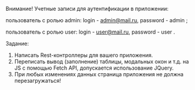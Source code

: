Внимание! Учетные записи для аутентификации в приложении:

пользователь с ролью admin: login - admin@mail.ru, password - admin ;

пользователь с ролью user: login - user@mail.ru, password - user .

Задание:
1. Написать Rest-контроллеры для вашего приложения.
2. Переписать вывод (заполнение) таблицы, модальных окон и т.д. на JS c помощью Fetch API, допускается использование JQuery.
3. При любых изменениях данных страница приложения не должна перезагружаться!
